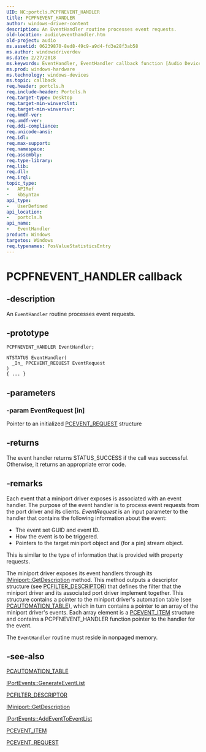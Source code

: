 ```yaml
---
UID: NC:portcls.PCPFNEVENT_HANDLER
title: PCPFNEVENT_HANDLER
author: windows-driver-content
description: An EventHandler routine processes event requests.
old-location: audio\eventhandler.htm
old-project: audio
ms.assetid: 06239870-8ed8-49c9-a9d4-fd3e28f3ab58
ms.author: windowsdriverdev
ms.date: 2/27/2018
ms.keywords: EventHandler, EventHandler callback function [Audio Devices], PCPFNEVENT_HANDLER, audio.eventhandler, audmp-routines_f75ad8d3-9abe-4f8a-97d4-605a18586ecb.xml, portcls/EventHandler
ms.prod: windows-hardware
ms.technology: windows-devices
ms.topic: callback
req.header: portcls.h
req.include-header: Portcls.h
req.target-type: Desktop
req.target-min-winverclnt: 
req.target-min-winversvr: 
req.kmdf-ver: 
req.umdf-ver: 
req.ddi-compliance: 
req.unicode-ansi: 
req.idl: 
req.max-support: 
req.namespace: 
req.assembly: 
req.type-library: 
req.lib: 
req.dll: 
req.irql: 
topic_type:
-	APIRef
-	kbSyntax
api_type:
-	UserDefined
api_location:
-	portcls.h
api_name:
-	EventHandler
product: Windows
targetos: Windows
req.typenames: PosValueStatisticsEntry
---
```


# PCPFNEVENT_HANDLER callback


## -description


An <code>EventHandler</code> routine processes event requests.


## -prototype


````
PCPFNEVENT_HANDLER EventHandler;

NTSTATUS EventHandler(
  _In_ PPCEVENT_REQUEST EventRequest
)
{ ... }
````


## -parameters




### -param EventRequest [in]

Pointer to an initialized <a href="..\portcls\ns-portcls-_pcevent_request.md">PCEVENT_REQUEST</a> structure


## -returns



The event handler returns STATUS_SUCCESS if the call was successful. Otherwise, it returns an appropriate error code.




## -remarks



Each event that a miniport driver exposes is associated with an event handler. The purpose of the event handler is to process event requests from the port driver and its clients. <i>EventRequest</i> is an input parameter to the handler that contains the following information about the event:

<ul>
<li>
The event set GUID and event ID.

</li>
<li>
How the event is to be triggered.

</li>
<li>
Pointers to the target miniport object and (for a pin) stream object.

</li>
</ul>
This is similar to the type of information that is provided with property requests.

The miniport driver exposes its event handlers through its <a href="https://msdn.microsoft.com/library/windows/hardware/ff536765">IMiniport::GetDescription</a> method. This method outputs a descriptor structure (see <a href="..\portcls\ns-portcls-__unnamed_struct_0cb6_9.md">PCFILTER_DESCRIPTOR</a>) that defines the filter that the miniport driver and its associated port driver implement together. This structure contains a pointer to the miniport driver's automation table (see <a href="..\portcls\ns-portcls-__unnamed_struct_0cb6_6.md">PCAUTOMATION_TABLE</a>), which in turn contains a pointer to an array of the miniport driver's events. Each array element is a <a href="..\portcls\ns-portcls-__unnamed_struct_0cb6_5.md">PCEVENT_ITEM</a> structure and contains a PCPFNEVENT_HANDLER function pointer to the handler for the event.

The <code>EventHandler</code> routine must reside in nonpaged memory.




## -see-also

<a href="..\portcls\ns-portcls-__unnamed_struct_0cb6_6.md">PCAUTOMATION_TABLE</a>



<a href="https://msdn.microsoft.com/library/windows/hardware/ff536889">IPortEvents::GenerateEventList</a>



<a href="..\portcls\ns-portcls-__unnamed_struct_0cb6_9.md">PCFILTER_DESCRIPTOR</a>



<a href="https://msdn.microsoft.com/library/windows/hardware/ff536765">IMiniport::GetDescription</a>



<a href="https://msdn.microsoft.com/library/windows/hardware/ff536886">IPortEvents::AddEventToEventList</a>



<a href="..\portcls\ns-portcls-__unnamed_struct_0cb6_5.md">PCEVENT_ITEM</a>



<a href="..\portcls\ns-portcls-_pcevent_request.md">PCEVENT_REQUEST</a>



 

 


